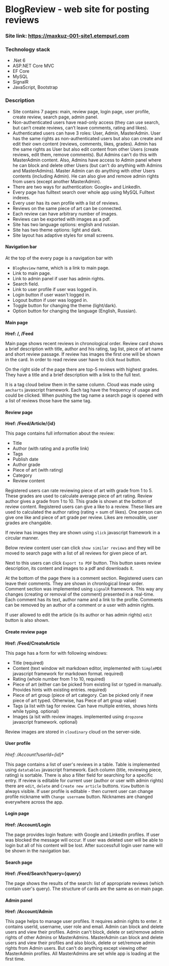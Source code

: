 # BlogReview - web site for posting reviews
### Site link: https://maxkuz-001-site1.etempurl.com

### Technology stack
- .Net 6 
- ASP.NET Core MVC
- EF Core
- MySQL
- SignalR
- JavaScript, Bootstrap

### Description
- Site contains 7 pages: main, review page, login page, user profile, create review, search page, admin panel.
- Non-authenticated users have read-only access (they can use search, but can’t create reviews, can’t leave comments, rating and likes).
- Authenticated users can have 3 roles: User, Admin, MasterAdmin. User has the same rights as non-authenticated users but also can create and edit their own content (reviews, comments, likes, grades). Admin has the same rights as User but also edit content from other Users (create reviews, edit them, remove comments). But Admins can't do this with MasterAdmin content. Also, Admins have access to Admin panel where he can block and delete other Users (but can't do anything with Admins and MasterAdmins). Master Admin can do anything with other Users contents (including Admin). He can also give and remove admin rights from users (except another MasterAdmin).
- There are two ways for authentication: Google+ and LinkedIn. 
- Every page has fulltext search over whole app using MySQL Fulltext indexes.
- Every user has its own profile with a list of reviews.
- Reviews on the same piece of art can be connected. 
- Each review can have arbitrary number of images.
- Reviews can be exported with images as a pdf.
- Site has two language options: english and russian.
- Site has two theme options: light and dark.
- Site layout has adaptive styles for small screens.

#### Navigation bar
At the top of the every page is a navigation bar with 
- `BlogReview` name, which is a link to main page.
-  Link to main page.
-  Link to admin panel if user has admin rights.
-  Search field.
-  Link to user profile if user was logged in.
-  Login button if user wasn't logged in.
-  Logout button if user was logged in. 
-  Toggle button for changing the theme (light/dark).
-  Option button for changing the language (English, Russian).

#### Main page
**Href: /, /Feed**

Main page shows recent reviews in chronological order. Review card shows a brief description with title, author and his rating, tag list, piece of art name 
and short review passage. If review has images the first one will be shown in the card. In order to read review user have to click `Read` button.

On the right side of the page there are top-5 reviews with highest grades. They have a title and a brief description with a link to the full text. 

It is a tag cloud below them in the same column. Cloud was made using `amcharts` javascript framework. Each tag have the frequency of usage and could be clicked.
When pushing the tag name a search page is opened with a list of reviews those have the same tag.

#### Review page
**Href: /Feed/Article/{id}**

This page contains full information about the review: 
- Title 
- Author (with rating and a profile link)
- Tags
- Publish date
- Author grade
- Piece of art (with rating)
- Category 
- Review content

Registered users can rate reviewing piece of art with grade from 1 to 5. These grades are used to calculate average piece of art rating.
Review author gives a grade from 1 to 10. This grade is shown at the bottom of review content. Registered users can give a like to a review. These likes
are used to calculated the author rating (rating = sum of likes). One person can give one like and piece of art grade per review. Likes are removable,
user grades are changable. 

If review has images they are shown using `slick` javascript framework in a circular manner. 

Below review content user can click `show similar reviews` and they will be moved to search page with a list of all reviews for given piece of art. 

Next to this users can click `Export to PDF` button. This button saves review description, its content and images to a pdf and downloads it.

At the bottom of the page there is a comment section. Registered users can leave their comments. They are shown in chronlogical linear order. Comment section was implemented using `signalR` framework. This way any changes (creating or removal of the comment) presented in a real-time. Each comment has its text, author name and a link to the profile. Comments can be removed by an author of a comment or a user with admin rights.

If user allowed to edit the article (is its author or has admin rights) `edit` button is also shown.

#### Create review page
**Href: /Feed/CreateArticle**

This page has a form for with following windows:
- Title (required)
- Content (text window wit markdown editor, implemented with `SimpleMDE` javascript framework for markdown format. required)
- Rating (whole number from 1 to 10, required)
- Piece of art (either can be picked from existing list or typed in manually. Provides hints with existing entries. required)
- Piece of art group (piece of art category. Can be picked only if new piece of art typed. Otherwise, has Piece of art group value)
- Tags (a list with tag for review. Can have multiple entries, shows hints while typing. optional)
- Images (a lsit with review images. implemented using `dropzone` javascript framework. optional)

Review images are stored in `cloudinary` cloud on the server-side.

#### User profile
**Href*: /Account?userId={id}**

This page contains a list of user's reviews in a table. Table is implemented using `datatables` javascript framework. Each column (title, reviewing piece, rating) is sortable. There is also a filter field for searching for a specific entry. If review is editable for current user (author or user with admin rights) there are `edit`, `delete` and `Create new article` buttons. `View` button is always visible. If user profile is editable - then current user can change profile nickname with `Change username` button. Nicknames are changed everywhere across the app. 

#### Login page
**Href: /Account/Login**

The page provides login feature: with Google and LinkedIn profiles. If user was blocked the message will occur. If user was deleted user will be able to login but all of his content will be lost. After successfull login user name will be shown in the navigation bar.

#### Search page
**Href: /Feed/Search?query={query}**

The page shows the results of the search: list of appropriate reviews (which contain user's query). The structure of cards are the same as on main page.

#### Admin panel
**Href: /Account/Admin**

This page helps to manage user profiles. It requires admin rights to enter. it contains userId, username, user role and email. Admin can block and delete users and view their profiles. Admin can't block, delete or set/remove admin rights of other Admins or MasterAdmins. MasterAdmin can block and delete users and view their profiles and also block, delete or set/remove admin rights from Admin users. But can't do anything except viewing other MasterAdmin profiles. All MasterAdmins are set while app is loading at the first time.
